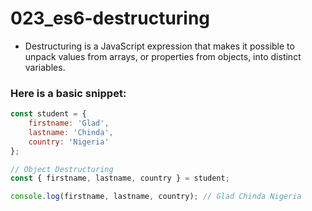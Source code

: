 # 023_es6-destructuring
+ Destructuring is a JavaScript expression that makes it possible to unpack values from arrays, or properties from objects, into distinct variables.
### Here is a basic snippet:
```js
const student = {
    firstname: 'Glad',
    lastname: 'Chinda',
    country: 'Nigeria'
};

// Object Destructuring
const { firstname, lastname, country } = student;

console.log(firstname, lastname, country); // Glad Chinda Nigeria
```
